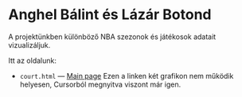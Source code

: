 # Anghel Bálint és Lázár Botond

A projektünkben különböző NBA szezonok és játékosok adatait vizualizáljuk.

Itt az oldalunk:
- `court.html` — [Main page](https://balintanghel.github.io/court)
Ezen a linken két grafikon nem működik helyesen, Cursorból megnyitva viszont már igen.
